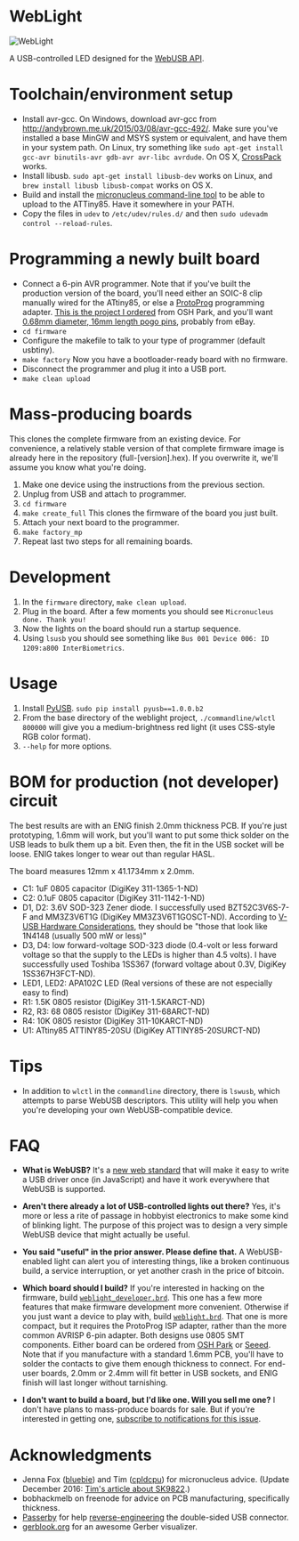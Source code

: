 # WebLight

![WebLight](https://sowbug.github.io/weblight/img/DSC00108.jpg)

A USB-controlled LED designed for the
[WebUSB API](https://reillyeon.github.io/webusb/).

Toolchain/environment setup
===

* Install avr-gcc. On Windows, download avr-gcc from
http://andybrown.me.uk/2015/03/08/avr-gcc-492/. Make sure you've
installed a base MinGW and MSYS system or equivalent, and have them in
your system path. On Linux, try something like `sudo apt-get install
gcc-avr binutils-avr gdb-avr avr-libc avrdude`. On OS X,
[CrossPack](https://www.obdev.at/products/crosspack/index.html) works.
* Install libusb. `sudo apt-get install libusb-dev` works on
  Linux, and `brew install libusb libusb-compat` works on OS X.
* Build and install the
  [micronucleus command-line tool](https://github.com/micronucleus/micronucleus/tree/master/commandline)
  to be able to upload to the ATTiny85. Have it somewhere in your PATH.
* Copy the files in `udev` to `/etc/udev/rules.d/` and then `sudo
  udevadm control --reload-rules`.

Programming a newly built board
===

* Connect a 6-pin AVR programmer. Note that if you've built the
  production version of the board, you'll need either an SOIC-8 clip
  manually wired for the ATtiny85, or else a
  [ProtoProg](http://protofusion.org/wordpress/2013/05/open-hardware-pogo-pin-programmer/)
  programming
  adapter. [This is the project I ordered](https://oshpark.com/shared_projects/fqvxyzoH)
  from OSH Park, and you'll want [0.68mm diameter, 16mm length pogo
  pins](http://www.ebay.com/sch/i.html?_trksid=p3984.m570.l1313.TR0.TRC0&_nkw=%09+10pcs+P50-J1+Dia+0.68mm+Length+16mm+75g+Spring+Test.&_sacat=0&_from=R40), probably from eBay.
* `cd firmware`
* Configure the makefile to talk to your type of programmer (default
usbtiny).
* `make factory` Now you have a bootloader-ready board with no firmware.
* Disconnect the programmer and plug it into a USB port.
* `make clean upload`

Mass-producing boards
===

This clones the complete firmware from an existing device. For
convenience, a relatively stable version of that complete firmware
image is already here in the repository (full-[version].hex). If you
overwrite it, we'll assume you know what you're doing.

1. Make one device using the instructions from the previous section.
1. Unplug from USB and attach to programmer.
1. `cd firmware`
1. `make create_full` This clones the firmware of the board you just
built.
1. Attach your next board to the programmer.
1. `make factory_mp`
1. Repeat last two steps for all remaining boards.

Development
===

1. In the `firmware` directory, `make clean upload`.
1. Plug in the board. After a few moments you should see `Micronucleus
   done. Thank you!`
1. Now the lights on the board should run a startup sequence.
1. Using `lsusb` you should see something like `Bus 001 Device 006: ID
   1209:a800 InterBiometrics`.

Usage
===

1. Install [PyUSB](http://walac.github.io/pyusb/). `sudo pip install
pyusb==1.0.0.b2`
1. From the base directory of the weblight project,
`./commandline/wlctl 800000` will give you a medium-brightness red
light (it uses CSS-style RGB color format).
1. `--help` for more options.

BOM for production (not developer) circuit
===

The best results are with an ENIG finish 2.0mm thickness PCB. If you're just prototyping, 1.6mm will work, but you'll want to put some thick solder on the USB leads to bulk them up a bit. Even then, the fit in the USB socket will be loose. ENIG takes longer to wear out than regular HASL.

The board measures 12mm x 41.1734mm x 2.0mm.

* C1: 1uF 0805 capacitor (DigiKey 311-1365-1-ND)
* C2: 0.1uF 0805 capacitor (DigiKey 311-1142-1-ND)
* D1, D2: 3.6V SOD-323 Zener diode. I successfully used BZT52C3V6S-7-F and MM3Z3V6T1G (DigiKey MM3Z3V6T1GOSCT-ND). According to [V-USB Hardware Considerations](http://vusb.wikidot.com/hardware), they should be "those that look like 1N4148 (usually 500 mW or less)"
* D3, D4: low forward-voltage SOD-323 diode (0.4-volt or less forward voltage so that the supply to the LEDs is higher than 4.5 volts). I have successfully used Toshiba 1SS367 (forward voltage about 0.3V, DigiKey 1SS367H3FCT-ND).
* LED1, LED2: APA102C LED (Real versions of these are not especially easy to find)
* R1: 1.5K 0805 resistor (DigiKey 311-1.5KARCT-ND)
* R2, R3: 68 0805 resistor (DigiKey 311-68ARCT-ND)
* R4: 10K 0805 resistor (DigiKey 311-10KARCT-ND)
* U1: ATtiny85 ATTINY85-20SU (DigiKey ATTINY85-20SURCT-ND)

Tips
===

* In addition to `wlctl` in the `commandline` directory, there is
`lswusb`, which attempts to parse WebUSB descriptors. This utility
will help you when you're developing your own WebUSB-compatible
device.

FAQ
===

* **What is WebUSB?** It's a [new web
  standard](https://reillyeon.github.io/webusb/) that will make it
  easy to write a USB driver once (in JavaScript) and have it work
  everywhere that WebUSB is supported.

* **Aren't there already a lot of USB-controlled lights out there?**
  Yes, it's more or less a rite of passage in hobbyist electronics to
  make some kind of blinking light. The purpose of this project was to
  design a very simple WebUSB device that might actually be useful.

* **You said "useful" in the prior answer. Please define that.** A
  WebUSB-enabled light can alert you of interesting things, like a
  broken continuous build, a service interruption, or yet another
  crash in the price of bitcoin.

* **Which board should I build?** If you're interested in hacking on
  the firmware, build
  [`weblight_developer.brd`](https://github.com/sowbug/weblight/blob/master/hardware/weblight_developer.brd). This
  one has a few more features that make firmware development more convenient. Otherwise if
  you just want a device to play with, build
  [`weblight.brd`](https://github.com/sowbug/weblight/blob/master/hardware/apa102/weblight.brd). That
  one is more compact, but it requires the ProtoProg ISP adapter, rather than the more common
  AVRISP 6-pin adapter. Both designs use 0805 SMT components. Either board can be ordered from [OSH Park](https://oshpark.com/) or [Seeed](https://www.seeedstudio.com/service/). Note that if you manufacture with a
  standard 1.6mm PCB, you'll have to solder the contacts to give them enough thickness to connect. For end-user
  boards, 2.0mm or 2.4mm will fit better in USB sockets, and ENIG finish will last longer without tarnishing.

* **I don't want to build a board, but I'd like one. Will you sell me one?** I don't have plans to mass-produce boards for sale. But if you're interested in getting one, [subscribe to notifications for this issue](https://github.com/sowbug/weblight/issues/31).

Acknowledgments
===

* Jenna Fox ([bluebie](https://github.com/bluebie)) and Tim ([cpldcpu](https://github.com/cpldcpu/)) for micronucleus advice. (Update December 2016: [Tim's article about SK9822](https://cpldcpu.com/2016/12/13/sk9822-a-clone-of-the-apa102/).)
* bobhackmelb on freenode for advice on PCB manufacturing, specifically thickness.
* [Passerby](http://electronics.stackexchange.com/users/17178/passerby) for help [reverse-engineering](http://electronics.stackexchange.com/questions/209941/two-sided-connectorless-usb-on-a-pcb) the double-sided USB connector.
* [gerblook.org](http://gerblook.org/) for an awesome Gerber visualizer.
